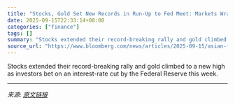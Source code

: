 ```yaml
---
title: "Stocks, Gold Set New Records in Run-Up to Fed Meet: Markets Wrap"
date: 2025-09-15T22:33:14+08:00
categories: ["finance"]
tags: []
summary: "Stocks extended their record-breaking rally and gold climbed to a new high as investors bet on an interest-rate cut by the Federal Reserve this week."
source_url: "https://www.bloomberg.com/news/articles/2025-09-15/asian-futures-show-cautious-optimism-ahead-of-fed-markets-wrap"
---
```


Stocks extended their record-breaking rally and gold climbed to a new high as investors bet on an interest-rate cut by the Federal Reserve this week.

---

*来源: [原文链接](https://www.bloomberg.com/news/articles/2025-09-15/asian-futures-show-cautious-optimism-ahead-of-fed-markets-wrap)*
